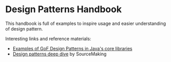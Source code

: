 # Design Patterns Handbook

This handbook is full of examples to inspire usage and easier understanding of design pattern.

Interesting links and reference materials:

* [Examples of GoF Design Patterns in Java's core libraries](https://stackoverflow.com/questions/1673841/examples-of-gof-design-patterns-in-javas-core-libraries)
* [Design patterns deep dive](https://sourcemaking.com/design_patterns) by SourceMaking 




